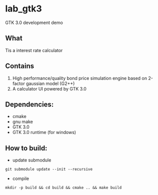 # lab_gtk3
GTK 3.0 development demo

## What
Tis a interest rate calculator

## Contains
1. High performance/quality bond price simulation engine based on 2-factor gaussian model (G2++)
2. A calculator UI powered by GTK 3.0

## Dependencies:
* cmake
* gnu make
* GTK 3.0
* GTK 3.0 runtime (for windows)

## How to build:
* update submodule
```
git submodule update --init --recursive
```
* compile
```
mkdir -p build && cd build && cmake .. && make build
```
